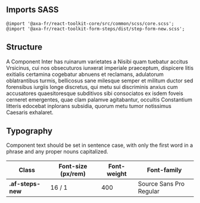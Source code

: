 ## Imports SASS

```
@import '@axa-fr/react-toolkit-core/src/common/scss/core.scss';
@import '@axa-fr/react-toolkit-form-steps/dist/step-form-new.scss';
```

## Structure

A Component Inter has ruinarum varietates a Nisibi quam tuebatur accitus Vrsicinus, cui nos obsecuturos iunxerat imperiale praeceptum, dispicere litis exitialis certamina cogebatur abnuens et reclamans, adulatorum oblatrantibus turmis, bellicosus sane milesque semper et militum ductor sed forensibus iurgiis longe discretus, qui metu sui discriminis anxius cum accusatores quaesitoresque subditivos sibi consociatos ex isdem foveis cerneret emergentes, quae clam palamve agitabantur, occultis Constantium litteris edocebat inplorans subsidia, quorum metu tumor notissimus Caesaris exhalaret.

## Typography

Component text should be set in sentence case, with only the first word in a phrase and any proper nouns capitalized.

| Class             | Font-size (px/rem) | Font-weight | Font-family             |
| ----------------- | ------------------ | ----------- | ----------------------- |
| **.af-steps-new** | 16 / 1             | 400         | Source Sans Pro Regular |
